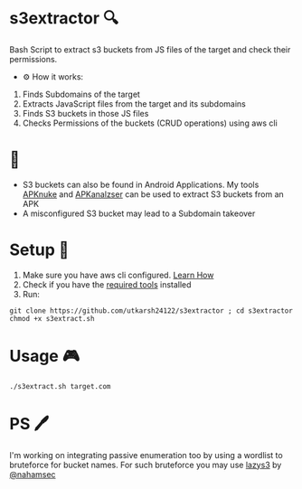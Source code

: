 # s3extractor 🔍
Bash Script to extract s3 buckets from JS files of the target and check their permissions.

- ⚙ How it works: 
1. Finds Subdomains of the target
2. Extracts JavaScript files from the target and its subdomains
3. Finds S3 buckets in those JS files
4. Checks Permissions of the buckets (CRUD operations) using aws cli

# 📝
- S3 buckets can also be found in Android Applications. My tools [APKnuke](https://github.com/utkarsh24122/apknuke) and [APKanalzser](https://github.com/utkarsh24122/ApkAnalyzer) can be used to extract S3 buckets from an APK
- A misconfigured S3 bucket may lead to a Subdomain takeover

# Setup 🔧
1. Make sure you have aws cli configured. [Learn How](https://docs.aws.amazon.com/cli/latest/userguide/cli-chap-configure.html)
2. Check if you have the [required tools](https://github.com/utkarsh24122/s3extractor/blob/main/Required_tools.md) installed
3. Run:
```
git clone https://github.com/utkarsh24122/s3extractor ; cd s3extractor
chmod +x s3extract.sh
```

# Usage 🎮
``` 
./s3extract.sh target.com 
```

# PS 🖊
I'm working on integrating passive enumeration too by using a wordlist to bruteforce for bucket names. For such bruteforce you may use [lazys3](https://github.com/nahamsec/lazys3) by [@nahamsec](http://twitter.com/nahamsec)
